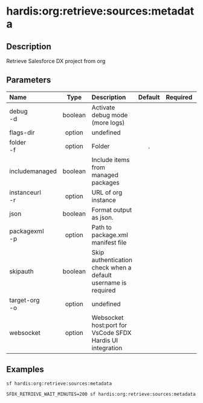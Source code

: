 <!-- This file has been generated with command 'sf hardis:doc:plugin:generate'. Please do not update it manually or it may be overwritten -->
# hardis:org:retrieve:sources:metadata

## Description

Retrieve Salesforce DX project from org

## Parameters

| Name               |  Type   | Description                                                   | Default | Required | Options |
|:-------------------|:-------:|:--------------------------------------------------------------|:-------:|:--------:|:-------:|
| debug<br/>-d       | boolean | Activate debug mode (more logs)                               |         |          |         |
| flags-dir          | option  | undefined                                                     |         |          |         |
| folder<br/>-f      | option  | Folder                                                        |    .    |          |         |
| includemanaged     | boolean | Include items from managed packages                           |         |          |         |
| instanceurl<br/>-r | option  | URL of org instance                                           |         |          |         |
| json               | boolean | Format output as json.                                        |         |          |         |
| packagexml<br/>-p  | option  | Path to package.xml manifest file                             |         |          |         |
| skipauth           | boolean | Skip authentication check when a default username is required |         |          |         |
| target-org<br/>-o  | option  | undefined                                                     |         |          |         |
| websocket          | option  | Websocket host:port for VsCode SFDX Hardis UI integration     |         |          |         |

## Examples

```shell
sf hardis:org:retrieve:sources:metadata
```

```shell
SFDX_RETRIEVE_WAIT_MINUTES=200 sf hardis:org:retrieve:sources:metadata
```


